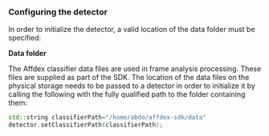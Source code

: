 
### Configuring the detector

In order to initialize the detector, a valid location of the data folder must be specified:

**Data folder**

The Affdex classifier data files are used in frame analysis processing. These files are supplied as part of the SDK. The location of the data files on the physical storage needs to be passed to a detector in order to initialize it by calling the following with the fully qualified path to the folder containing them:

```cpp
std::string classifierPath="/home/abdo/affdex-sdk/data"
detector.setClassifierPath(classifierPath);
```
